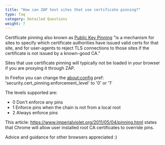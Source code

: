 ```yaml
---
title: "How can ZAP test sites that use certificate pinning?"
type: faq
category: Detailed Questions
weight: 7
---
```


Certificate pinning also known as [Public Key Pinning](https://wiki.mozilla.org/SecurityEngineering/Public_Key_Pinning) "is
a mechanism for sites to specify which certificate authorities have issued
valid certs for that site, and for user-agents to reject TLS connections to
those sites if the certificate is not issued by a known-good CA."

Sites that use certificate pinning will typically not be loaded in your
browser if you are proxying it through ZAP.

In Firefox you can change the
[about:config](https://support.mozilla.org/en-US/kb/about-config-editor-firefox) pref:
'security.cert_pinning.enforcement_level' to '0' or '1'

The levels supported are:

  * 0 Don't enforce any pins
  * 1 Enforce pins when the chain is not from a local root
  * 2 Always enforce pins

This article: <https://www.imperialviolet.org/2011/05/04/pinning.html> states
that Chrome will allow user installed root CA certificates to override pins.

Advice and guidance for other browsers appreciated :)
